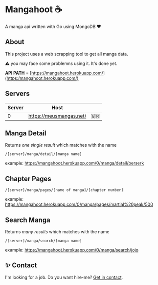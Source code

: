 # Mangahoot :coffee:
A manga api written with Go using MongoDB :heart: 

##  About  
This project uses a web scrapping tool to get all manga data.

:warning: you may face some problemns using it. It's done yet.

**API PATH** = [https://mangahoot.herokuapp.com/](https:/mangahoot.herokuapp.com/) 

## Servers

| Server  |  Host  |  |
| --- | --- | --- |
|  0 |  https://meusmangas.net/ | :brazil: |

## Manga Detail
Returns *one single result* which matches with the name
```
/[server]/manga/detail/[manga name]
```
example: https://mangahoot.herokuapp.com/0/manga/detail/berserk

## Chapter Pages
```
/[server]/manga/pages/[name of manga]/[chapter number]
```
example: https://mangahoot.herokuapp.com/0/manga/pages/martial%20peak/500

## Search Manga
Returns *many results* which matches with the name
```
/[server]/manga/search/[manga name]
```
example: https://mangahoot.herokuapp.com/0/manga/search/jojo

## :sparkles: Contact
I'm looking for a job. Do you want hire-me? [Get in contact](https://gotneb.github.io). 
